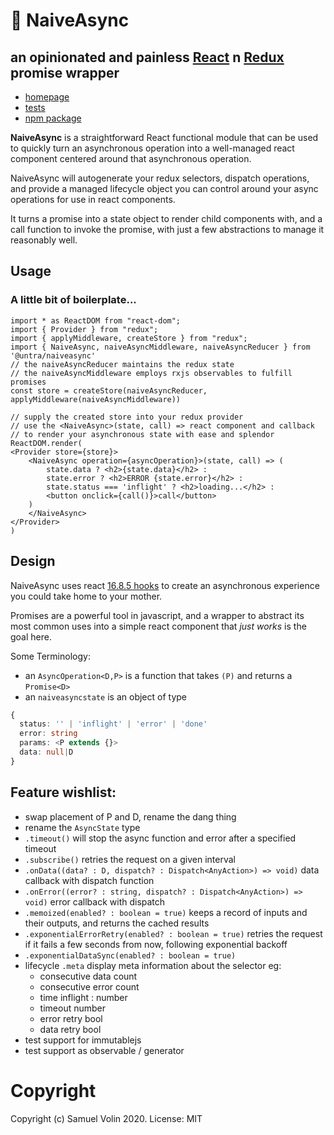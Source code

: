 # 🔁 NaiveAsync
## an opinionated and painless [React](https://reactjs.org/) n [Redux](https://redux.js.org/) promise wrapper

* [homepage](https://naiveasync.untra.io/)
* [tests](https://naiveasync.untra.io/#/test)
* [npm package](https://www.npmjs.com/package/@untra/naiveasync)

**NaiveAsync** is a straightforward React functional module that can be used to quickly turn an asynchronous operation into a well-managed react component centered around that asynchronous operation.

NaiveAsync will autogenerate your redux selectors, dispatch operations, and provide a managed lifecycle object you can control around your async operations for use in react components.

It turns a promise into a state object to render child components with, and a call function to invoke the promise, with just a few abstractions to manage it reasonably well.

## Usage

### A little bit of boilerplate...
```tsx
import * as ReactDOM from "react-dom";
import { Provider } from "redux";
import { applyMiddleware, createStore } from "redux";
import { NaiveAsync, naiveAsyncMiddleware, naiveAsyncReducer } from '@untra/naiveasync'
// the naiveAsyncReducer maintains the redux state
// the naiveAsyncMiddleware employs rxjs observables to fulfill promises
const store = createStore(naiveAsyncReducer, applyMiddleware(naiveAsyncMiddleware))

// supply the created store into your redux provider
// use the <NaiveAsync>(state, call) => react component and callback
// to render your asynchronous state with ease and splendor
ReactDOM.render(
<Provider store={store}>
    <NaiveAsync operation={asyncOperation}>(state, call) => (
        state.data ? <h2>{state.data}</h2> :
        state.error ? <h2>ERROR {state.error}</h2> :
        state.status === 'inflight' ? <h2>loading...</h2> :
        <button onclick={call()}>call</button>
    )
    </NaiveAsync>
</Provider>
)

```

## Design

NaiveAsync uses react [16.8.5 hooks](https://reactjs.org/docs/hooks-intro.html) to create an asynchronous experience you could take home to your mother.

Promises are a powerful tool in javascript, and a wrapper to abstract its most common uses into a simple react component that _just works_ is the goal here.

Some Terminology:
* an `AsyncOperation<D,P>` is a function that takes `(P)` and returns a `Promise<D>`
* an `naiveasyncstate` is an object of type
```ts
{
  status: '' | 'inflight' | 'error' | 'done'
  error: string
  params: <P extends {}>
  data: null|D
}
```

## Feature wishlist:

* swap placement of P and D, rename the dang thing
* rename the `AsyncState` type
* `.timeout()` will stop the async function and error after a specified timeout
* `.subscribe()` retries the request on a given interval
* `.onData((data? : D, dispatch? : Dispatch<AnyAction>) => void)` data callback with dispatch function
* `.onError((error? : string, dispatch? : Dispatch<AnyAction>) => void)` error callback with dispatch
* `.memoized(enabled? : boolean = true)` keeps a record of inputs and their outputs, and returns the cached results
* `.exponentialErrorRetry(enabled? : boolean = true)` retries the request if it fails a few seconds from now, following exponential backoff
* `.exponentialDataSync(enabled? : boolean = true)`
* lifecycle `.meta` display meta information about the selector eg:
  * consecutive data count
  * consecutive error count
  * time inflight : number
  * timeout number
  * error retry bool
  * data retry bool
* test support for immutablejs
* test support as observable / generator

# Copyright
Copyright (c) Samuel Volin 2020. License: MIT

